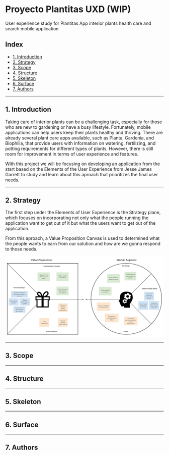 # Proyecto Plantitas UXD (WIP)

User experience study for Plantitas App
interior plants health care and search mobile application

## Index

- [1. Introduction](#1-introduction)
- [2. Strategy](#2-strategy)
- [3. Scope](#3-scope)
- [4. Structure](#4-structure)
- [5. Skeleton](#5-skeleton)
- [6. Surface](#6-surface)
- [7. Authors](#7-authors)

---

## 1. Introduction

Taking care of interior plants can be a challenging task, especially for those who are new to gardening or have a busy lifestyle. Fortunately, mobile applications can help users keep their plants healthy and thriving. There are already several plant care apps available, such as Planta, Gardenia, and Biophilia, that provide users with information on watering, fertilizing, and potting requirements for different types of plants. However, there is still room for improvement in terms of user experience and features.

With this project we will be focusing on developing an application from the start based on the Elements of the User Experience from Jesse James Garrett to study and learn about this aproach that prioritizes the final user needs.

---

## 2. Strategy

The first step under the Elements of User Experience is the Strategy plane, which focuses on incorporating not only what the people running the application want to get out of it but what the users want to get out of the application.

From this aproach, a Value Proposition Canvas is used to determined what the people wants to earn from our solution and how are we gonna respond to those needs.

![Value Proposition Canvas](files/Value%20Proposition.png)

---

## 3. Scope

---

## 4. Structure

---

## 5. Skeleton

---

## 6. Surface

---

## 7. Authors
